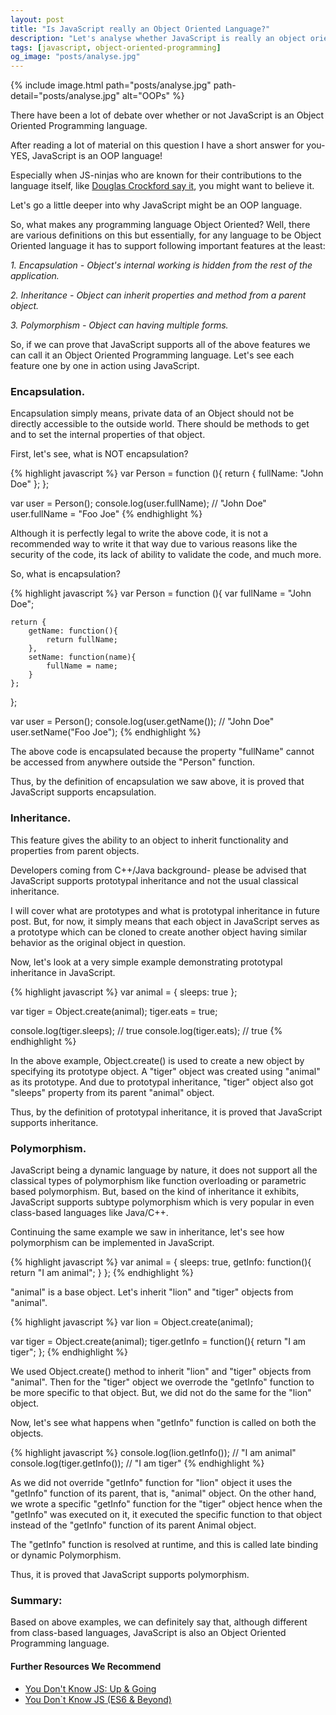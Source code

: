 ```yaml
---
layout: post
title: "Is JavaScript really an Object Oriented Language?"
description: "Let's analyse whether JavaScript is really an object oriented language or not. What is Object Oriented Language. How is JavaScript an Object oriented language."
tags: [javascript, object-oriented-programming]
og_image: "posts/analyse.jpg"
---
```


{% include image.html path="posts/analyse.jpg" path-detail="posts/analyse.jpg" alt="OOPs" %}

There have been a lot of debate over whether or not JavaScript is an Object Oriented Programming language. 

After reading a lot of material on this question I have a short answer for you- YES, JavaScript is an OOP language!

Especially when JS-ninjas who are known for their contributions to the language itself, like [Douglas Crockford say it](http://javascript.crockford.com/javascript.html), you might want to believe it. 

Let's go a little deeper into why JavaScript might be an OOP language. 

So, what makes any programming language Object Oriented? Well, there are various definitions on this but essentially, for any language to be Object Oriented language it has to support following important features at the least:

 *1. Encapsulation - Object's internal working is hidden from the rest of the application.*
 
 *2. Inheritance - Object can inherit properties and method from a parent object.*
 
 *3. Polymorphism - Object can having multiple forms.*

So, if we can prove that JavaScript supports all of the above features we can call it an Object Oriented Programming language. Let's see each feature one by one in action using JavaScript.

### Encapsulation.
Encapsulation simply means, private data of an Object should not be directly accessible to the outside world. There should be methods to get and to set the internal properties of that object.

First, let's see, what is NOT encapsulation?

{% highlight javascript %}
var Person = function (){
	return {
		fullName: "John Doe"
	};
};

var user = Person();
console.log(user.fullName); // "John Doe"
user.fullName = "Foo Joe"
{% endhighlight %}

Although it is perfectly legal to write the above code, it is not a recommended way to write it that way due to various reasons like the security of the code, its lack of ability to validate the code, and much more.

So, what is encapsulation?

{% highlight javascript %}
var Person = function (){
	var fullName = "John Doe";

	return {
		getName: function(){
			return fullName;
		},
		setName: function(name){
			fullName = name;
		}
	};
};


var user = Person();
console.log(user.getName()); // "John Doe"
user.setName("Foo Joe");
{% endhighlight %}

The above code is encapsulated because the property "fullName" cannot be accessed from anywhere outside the "Person" function. 

Thus, by the definition of encapsulation we saw above, it is proved that JavaScript supports encapsulation.


### Inheritance.
This feature gives the ability to an object to inherit functionality and properties from parent objects.

Developers coming from C++/Java background- please be advised that JavaScript supports prototypal inheritance and not the usual classical inheritance. 

I will cover what are prototypes and what is prototypal inheritance in future post. But, for now, it simply means that each object in JavaScript serves as a prototype which can be cloned to create another object having similar behavior as the original object in question.

Now, let's look at a very simple example demonstrating prototypal inheritance in JavaScript.

{% highlight javascript %}
var animal = { sleeps: true };

var tiger = Object.create(animal);
tiger.eats = true;

console.log(tiger.sleeps); // true
console.log(tiger.eats); // true
{% endhighlight %}

In the above example, Object.create() is used to create a new object by specifying its prototype object. A "tiger" object was created using "animal" as its prototype. And due to prototypal inheritance, "tiger" object also got "sleeps" property from its parent "animal" object.

Thus, by the definition of prototypal inheritance, it is proved that JavaScript supports inheritance.


### Polymorphism.
JavaScript being a dynamic language by nature, it does not support all the classical types of polymorphism like function overloading or parametric based polymorphism. But, based on the kind of inheritance it exhibits, JavaScript supports subtype polymorphism which is very popular in even class-based languages like Java/C++.

Continuing the same example we saw in inheritance, let's see how polymorphism can be implemented in JavaScript.

{% highlight javascript %}
var animal = { 
  sleeps: true,
  getInfo: function(){
    return "I am animal";
  }
};
{% endhighlight %}

"animal" is a base object. Let's inherit "lion" and "tiger" objects from "animal".

{% highlight javascript %}
var lion = Object.create(animal);

var tiger = Object.create(animal);
tiger.getInfo = function(){
  return "I am tiger";
};
{% endhighlight %}

We used Object.create() method to inherit "lion" and "tiger" objects from "animal". Then for the "tiger" object we overrode the "getInfo" function to be more specific to that object. But, we did not do the same for the "lion" object.

Now, let's see what happens when "getInfo" function is called on both the objects.

{% highlight javascript %}
console.log(lion.getInfo()); // "I am animal"
console.log(tiger.getInfo()); // "I am tiger"
{% endhighlight %}

As we did not override "getInfo" function for "lion" object it uses the "getInfo" function of its parent, that is, "animal" object. On the other hand, we wrote a specific "getInfo" function for the "tiger" object hence when the "getInfo" was executed on it, it executed the specific function to that object instead of the "getInfo" function of its parent Animal object.

The "getInfo" function is resolved at runtime, and this is called late binding or dynamic Polymorphism.

Thus, it is proved that JavaScript supports polymorphism.

### Summary:
Based on above examples, we can definitely say that, although different from class-based languages,
 JavaScript is also an Object Oriented Programming language.


#### Further Resources We Recommend

- [You Don't Know JS: Up & Going](https://amzn.to/2uSZayI)
- [You Don`t Know JS (ES6 & Beyond)](https://amzn.to/3cAwBHk)